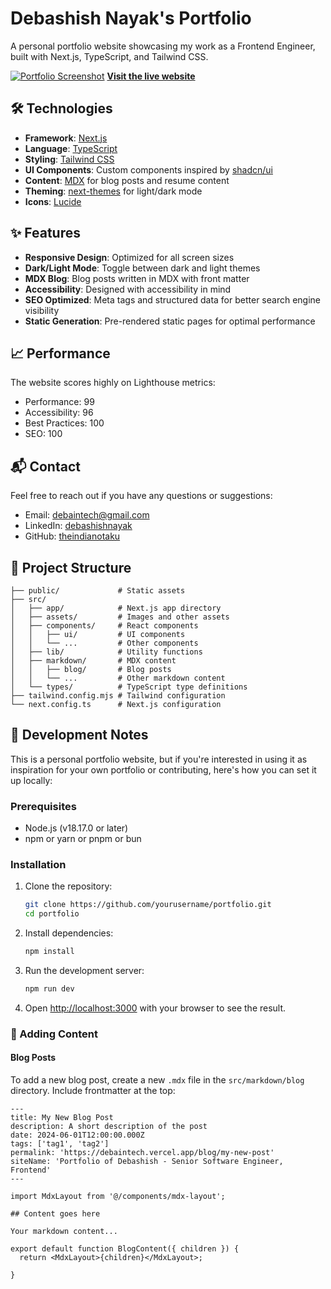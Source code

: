 # Debashish Nayak's Portfolio

A personal portfolio website showcasing my work as a Frontend Engineer, built with Next.js, TypeScript, and Tailwind CSS.

[![Portfolio Screenshot](https://debashish.me/opengraph-image.png)](https://debashish.me/)
**[Visit the live website](https://debashish.me/)**

## 🛠️ Technologies

- **Framework**: [Next.js](https://nextjs.org/)
- **Language**: [TypeScript](https://www.typescriptlang.org/)
- **Styling**: [Tailwind CSS](https://tailwindcss.com/)
- **UI Components**: Custom components inspired by [shadcn/ui](https://ui.shadcn.com/)
- **Content**: [MDX](https://mdxjs.com/) for blog posts and resume content
- **Theming**: [next-themes](https://github.com/pacocoursey/next-themes) for light/dark mode
- **Icons**: [Lucide](https://lucide.dev/)

## ✨ Features

- **Responsive Design**: Optimized for all screen sizes
- **Dark/Light Mode**: Toggle between dark and light themes
- **MDX Blog**: Blog posts written in MDX with front matter
- **Accessibility**: Designed with accessibility in mind
- **SEO Optimized**: Meta tags and structured data for better search engine visibility
- **Static Generation**: Pre-rendered static pages for optimal performance

## 📈 Performance

The website scores highly on Lighthouse metrics:

- Performance: 99
- Accessibility: 96
- Best Practices: 100
- SEO: 100

## 📬 Contact

Feel free to reach out if you have any questions or suggestions:

- Email: [debaintech@gmail.com](mailto:debaintech@gmail.com)
- LinkedIn: [debashishnayak](https://www.linkedin.com/in/debashishnayak/)
- GitHub: [theindianotaku](https://github.com/theindianotaku)

## 📂 Project Structure

```
├── public/             # Static assets
├── src/
│   ├── app/            # Next.js app directory
│   ├── assets/         # Images and other assets
│   ├── components/     # React components
│   │   ├── ui/         # UI components
│   │   └── ...         # Other components
│   ├── lib/            # Utility functions
│   ├── markdown/       # MDX content
│   │   ├── blog/       # Blog posts
│   │   └── ...         # Other markdown content
│   └── types/          # TypeScript type definitions
├── tailwind.config.mjs # Tailwind configuration
└── next.config.ts      # Next.js configuration
```

## 🚀 Development Notes

This is a personal portfolio website, but if you're interested in using it as inspiration for your own portfolio or contributing, here's how you can set it up locally:

### Prerequisites

- Node.js (v18.17.0 or later)
- npm or yarn or pnpm or bun

### Installation

1. Clone the repository:

   ```bash
   git clone https://github.com/yourusername/portfolio.git
   cd portfolio
   ```

2. Install dependencies:

   ```bash
   npm install
   ```

3. Run the development server:

   ```bash
   npm run dev
   ```

4. Open [http://localhost:3000](http://localhost:3000) with your browser to see the result.

### 📝 Adding Content

#### Blog Posts

To add a new blog post, create a new `.mdx` file in the `src/markdown/blog` directory. Include frontmatter at the top:

```mdx
---
title: My New Blog Post
description: A short description of the post
date: 2024-06-01T12:00:00.000Z
tags: ['tag1', 'tag2']
permalink: 'https://debaintech.vercel.app/blog/my-new-post'
siteName: 'Portfolio of Debashish - Senior Software Engineer, Frontend'
---

import MdxLayout from '@/components/mdx-layout';

## Content goes here

Your markdown content...

export default function BlogContent({ children }) {
  return <MdxLayout>{children}</MdxLayout>;

}
```
